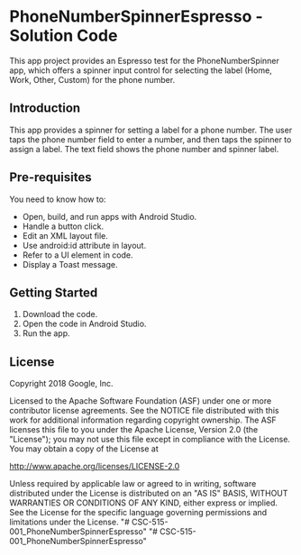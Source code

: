 PhoneNumberSpinnerEspresso - Solution Code
==========================================

This app project provides an Espresso test for the PhoneNumberSpinner app,
which offers a spinner input control for selecting the label (Home, Work,
Other, Custom) for the phone number.

Introduction
------------

This app provides a spinner for setting a label for a phone number. The user
taps the phone number field to enter a number, and then taps the spinner
to assign a label. The text field shows the phone number and spinner label.

Pre-requisites
--------------

You need to know how to:
- Open, build, and run apps with Android Studio.
- Handle a button click.
- Edit an XML layout file.
- Use android:id attribute in layout.
- Refer to a UI element in code.
- Display a Toast message.


Getting Started
---------------

1. Download the code.
2. Open the code in Android Studio.
3. Run the app.


License
-------

Copyright 2018 Google, Inc.

Licensed to the Apache Software Foundation (ASF) under one or more contributor
license agreements.  See the NOTICE file distributed with this work for
additional information regarding copyright ownership.  The ASF licenses this
file to you under the Apache License, Version 2.0 (the "License"); you may not
use this file except in compliance with the License.  You may obtain a copy of
the License at

  http://www.apache.org/licenses/LICENSE-2.0

Unless required by applicable law or agreed to in writing, software
distributed under the License is distributed on an "AS IS" BASIS, WITHOUT
WARRANTIES OR CONDITIONS OF ANY KIND, either express or implied.  See the
License for the specific language governing permissions and limitations under
the License.
"# CSC-515-001_PhoneNumberSpinnerEspresso" 
"# CSC-515-001_PhoneNumberSpinnerEspresso" 
